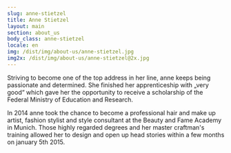 ```yaml
---
slug: anne-stietzel
title: Anne Stietzel
layout: main
section: about_us
body_class: anne-stietzel
locale: en
img: /dist/img/about-us/anne-stietzel.jpg
img2x: /dist/img/about-us/anne-stietzel@2x.jpg
---
```

Striving to become one of the top address in her line, anne keeps being passionate and determined. She finished her apprenticeship with „very good“ which gave her the opportunity to receive a scholarship of the Federal Ministry of Education and Research.

In 2014 anne took the chance to become a professional hair and make up artist, fashion stylist and style consultant at the Beauty and Fame Academy in Munich. Those highly regarded degrees and her master craftman's training allowed her to design and open up head stories within a few months on january 5th 2015.
